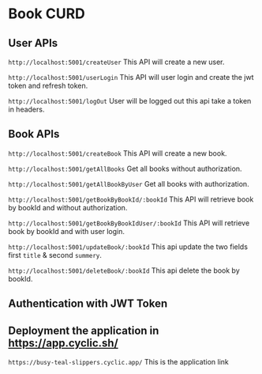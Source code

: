 # Book CURD 

## User APIs
``http://localhost:5001/createUser`` This API will create a new user.

```http://localhost:5001/userLogin``` This API will user login and create the jwt token and refresh token.

```http://localhost:5001/logOut``` User will be logged out this api take a token in headers.

## Book APIs

``http://localhost:5001/createBook`` This API will create a new book.

``http://localhost:5001/getAllBooks`` Get all books without authorization.

``http://localhost:5001/getAllBookByUser`` Get all books with authorization.

``http://localhost:5001/getBookByBookId/:bookId`` This API will retrieve book by bookId and without authorization.

``http://localhost:5001/getBookByBookIdUser/:bookId`` This API will retrieve book by bookId and with user login.

``http://localhost:5001/updateBook/:bookId`` This api update the two fields first ``title`` & second ``summery``.

``http://localhost:5001/deleteBook/:bookId`` This api delete the book by bookId.

## Authentication with JWT Token

## Deployment the application in https://app.cyclic.sh/

``https://busy-teal-slippers.cyclic.app/`` This is the application link
